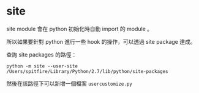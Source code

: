 # site

site module 會在 python 初始化時自動 import 的 module 。

所以如果要針對 python 進行一些 hook 的操作，可以透過 site package 達成。


查詢 site packages 的路徑：

```
python -m site --user-site
/Users/spitfire/Library/Python/2.7/lib/python/site-packages
```

然後在該路徑下可以新增一個檔案 `usercustomize.py`

